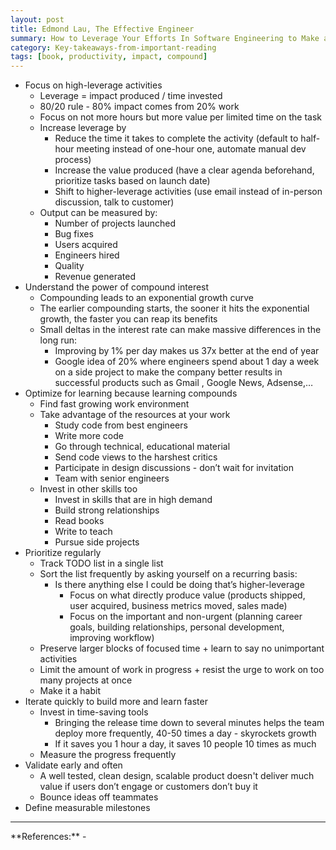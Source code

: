 ```yaml
---
layout: post
title: Edmond Lau, The Effective Engineer
summary: How to Leverage Your Efforts In Software Engineering to Make a Disproportionate and Meaningful Impact.
category: Key-takeaways-from-important-reading
tags: [book, productivity, impact, compound]
---
```


- Focus on high-leverage activities
  - Leverage = impact produced / time invested
  - 80/20 rule - 80% impact comes from 20% work
  - Focus on not more hours but more value per limited time on the task
  - Increase leverage by
    - Reduce the time it takes to complete the activity (default to half-hour meeting instead of one-hour one, automate manual dev process)
    - Increase the value produced (have a clear agenda beforehand, prioritize tasks based on launch date)
    - Shift to higher-leverage activities (use email instead of in-person discussion, talk to customer)
  - Output can be measured by:
    - Number of projects launched
    - Bug fixes
    - Users acquired
    - Engineers hired
    - Quality
    - Revenue generated
- Understand the power of compound interest
  - Compounding leads to an exponential growth curve
  - The earlier compounding starts, the sooner it hits the exponential growth, the faster you can reap its benefits
  - Small deltas in the interest rate can make massive differences in the long run:
    - Improving by 1% per day makes us 37x better at the end of year
    - Google idea of 20% where engineers spend about 1 day a week on a side project to make the company better results in successful products such as Gmail , Google News, Adsense,…
- Optimize for learning because learning compounds
  - Find fast growing work environment
  - Take advantage of the resources at your work
    - Study code from best engineers
    - Write more code
    - Go through technical, educational material
    - Send code views to the harshest critics
    - Participate in design discussions - don’t wait for invitation
    - Team with senior engineers
  - Invest in other skills too
    - Invest in skills that are in high demand
    - Build strong relationships 
    - Read books 
    - Write to teach
    - Pursue side projects
- Prioritize regularly
  - Track TODO list in a single list
  - Sort the list frequently by asking yourself on a recurring basis:
    - Is there anything else I could be doing that’s higher-leverage
      - Focus on what directly produce value (products shipped, user acquired, business metrics moved, sales made)
      - Focus on the important and non-urgent (planning career goals, building relationships, personal development, improving workflow)
  - Preserve larger blocks of focused time + learn to say no unimportant activities
  - Limit the amount of work in progress + resist the urge to work on too many projects at once
  - Make it a habit
- Iterate quickly to build more and learn faster
  - Invest in time-saving tools
    - Bringing the release time down to several minutes helps the team deploy more frequently, 40-50 times a day - skyrockets growth
    - If it saves you 1 hour a day, it saves 10 people 10 times as much
  - Measure the progress frequently
- Validate early and often
  - A well tested, clean design, scalable product doesn't deliver much value if users don’t engage or customers don’t buy it
  - Bounce ideas off teammates
- Define measurable milestones

<hr>
**References:**
- <https://www.effectiveengineer.com/book>
